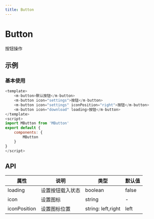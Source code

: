 ```yaml
---
title: Button
---
```


# Button

按钮操作

## 示例

### 基本使用

<!-- <button-demo/> -->

```js
<template>
    <m-button>默认按钮</m-button>
    <m-button icon="settings">按钮</m-button>
    <m-button icon="settings" iconPosition="right">按钮</m-button>
    <m-button icon="download" loading>按钮</m-button>
</template>
<script>
import MButton from 'MButton'
export default {
	components: {
		MButton
	}
}
</script>
```

## API

| 属性         | 说明             | 类型               | 默认值 |
| ------------ | ---------------- | ------------------ | ------ |
| loading      | 设置按钮载入状态 | boolean            | false  |
| icon         | 设置图标         | string             | -      |
| iconPosition | 设置图标位置     | string: left,right | left   |
